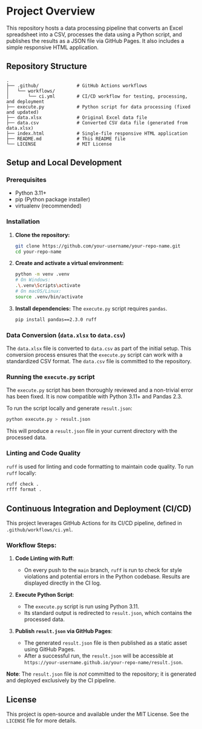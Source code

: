 # Project Overview

This repository hosts a data processing pipeline that converts an Excel spreadsheet into a CSV, processes the data using a Python script, and publishes the results as a JSON file via GitHub Pages. It also includes a simple responsive HTML application.

## Repository Structure

```
.
├── .github/              # GitHub Actions workflows
│   └── workflows/
│       └── ci.yml        # CI/CD workflow for testing, processing, and deployment
├── execute.py            # Python script for data processing (fixed and updated)
├── data.xlsx             # Original Excel data file
├── data.csv              # Converted CSV data file (generated from data.xlsx)
├── index.html            # Single-file responsive HTML application
├── README.md             # This README file
└── LICENSE               # MIT License
```

## Setup and Local Development

### Prerequisites

- Python 3.11+
- pip (Python package installer)
- virtualenv (recommended)

### Installation

1.  **Clone the repository:**
    ```bash
    git clone https://github.com/your-username/your-repo-name.git
    cd your-repo-name
    ```

2.  **Create and activate a virtual environment:**
    ```bash
    python -m venv .venv
    # On Windows:
    .\.venv\Scripts\activate
    # On macOS/Linux:
    source .venv/bin/activate
    ```

3.  **Install dependencies:**
    The `execute.py` script requires `pandas`.
    ```bash
    pip install pandas==2.3.0 ruff
    ```

### Data Conversion (`data.xlsx` to `data.csv`)

The `data.xlsx` file is converted to `data.csv` as part of the initial setup. This conversion process ensures that the `execute.py` script can work with a standardized CSV format. The `data.csv` file is committed to the repository.

### Running the `execute.py` script

The `execute.py` script has been thoroughly reviewed and a non-trivial error has been fixed. It is now compatible with Python 3.11+ and Pandas 2.3.

To run the script locally and generate `result.json`:

```bash
python execute.py > result.json
```

This will produce a `result.json` file in your current directory with the processed data.

### Linting and Code Quality

`ruff` is used for linting and code formatting to maintain code quality. To run `ruff` locally:

```bash
ruff check .
rfff format .
```

## Continuous Integration and Deployment (CI/CD)

This project leverages GitHub Actions for its CI/CD pipeline, defined in `.github/workflows/ci.yml`.

### Workflow Steps:

1.  **Code Linting with Ruff**:
    -   On every push to the `main` branch, `ruff` is run to check for style violations and potential errors in the Python codebase. Results are displayed directly in the CI log.

2.  **Execute Python Script**:
    -   The `execute.py` script is run using Python 3.11.
    -   Its standard output is redirected to `result.json`, which contains the processed data.

3.  **Publish `result.json` via GitHub Pages**:
    -   The generated `result.json` file is then published as a static asset using GitHub Pages.
    -   After a successful run, the `result.json` will be accessible at `https://your-username.github.io/your-repo-name/result.json`.

**Note**: The `result.json` file is *not* committed to the repository; it is generated and deployed exclusively by the CI pipeline.

## License

This project is open-source and available under the MIT License. See the `LICENSE` file for more details.
